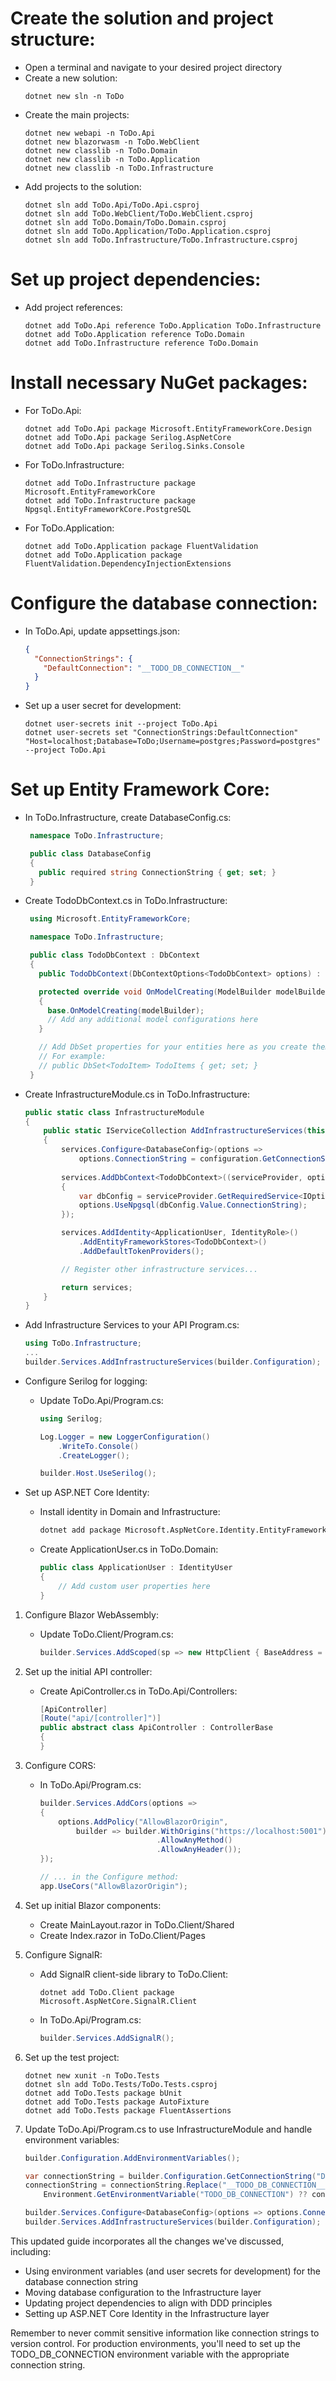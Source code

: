# Create the solution and project structure:
   - Open a terminal and navigate to your desired project directory
   - Create a new solution:
     ```
     dotnet new sln -n ToDo
     ```
   - Create the main projects:
     ```
     dotnet new webapi -n ToDo.Api
     dotnet new blazorwasm -n ToDo.WebClient
     dotnet new classlib -n ToDo.Domain
     dotnet new classlib -n ToDo.Application
     dotnet new classlib -n ToDo.Infrastructure
     ```
   - Add projects to the solution:
     ```
     dotnet sln add ToDo.Api/ToDo.Api.csproj
     dotnet sln add ToDo.WebClient/ToDo.WebClient.csproj
     dotnet sln add ToDo.Domain/ToDo.Domain.csproj
     dotnet sln add ToDo.Application/ToDo.Application.csproj
     dotnet sln add ToDo.Infrastructure/ToDo.Infrastructure.csproj
     ```

# Set up project dependencies:
  - Add project references:
    ```
    dotnet add ToDo.Api reference ToDo.Application ToDo.Infrastructure
    dotnet add ToDo.Application reference ToDo.Domain
    dotnet add ToDo.Infrastructure reference ToDo.Domain
    ```

# Install necessary NuGet packages:
   - For ToDo.Api:
     ```
     dotnet add ToDo.Api package Microsoft.EntityFrameworkCore.Design
     dotnet add ToDo.Api package Serilog.AspNetCore
     dotnet add ToDo.Api package Serilog.Sinks.Console
     ```
   - For ToDo.Infrastructure:
     ```
     dotnet add ToDo.Infrastructure package Microsoft.EntityFrameworkCore
     dotnet add ToDo.Infrastructure package Npgsql.EntityFrameworkCore.PostgreSQL
     ```
   - For ToDo.Application:
     ```
     dotnet add ToDo.Application package FluentValidation
     dotnet add ToDo.Application package FluentValidation.DependencyInjectionExtensions
     ```

# Configure the database connection:
   - In ToDo.Api, update appsettings.json:
     ```json
     {
       "ConnectionStrings": {
         "DefaultConnection": "__TODO_DB_CONNECTION__"
       }
     }
     ```
   - Set up a user secret for development:
     ```
     dotnet user-secrets init --project ToDo.Api
     dotnet user-secrets set "ConnectionStrings:DefaultConnection" "Host=localhost;Database=ToDo;Username=postgres;Password=postgres" --project ToDo.Api
     ```

# Set up Entity Framework Core:
   - In ToDo.Infrastructure, create DatabaseConfig.cs:
     ```csharp
      namespace ToDo.Infrastructure;

      public class DatabaseConfig
      {
        public required string ConnectionString { get; set; }
      }
     ```
   - Create TodoDbContext.cs in ToDo.Infrastructure:
     ```csharp
      using Microsoft.EntityFrameworkCore;

      namespace ToDo.Infrastructure;

      public class TodoDbContext : DbContext
      {
        public TodoDbContext(DbContextOptions<TodoDbContext> options) : base(options) { }

        protected override void OnModelCreating(ModelBuilder modelBuilder)
        {
          base.OnModelCreating(modelBuilder);
          // Add any additional model configurations here
        }

        // Add DbSet properties for your entities here as you create them
        // For example:
        // public DbSet<TodoItem> TodoItems { get; set; }
      }
     ```
   - Create InfrastructureModule.cs in ToDo.Infrastructure:
     ```csharp
     public static class InfrastructureModule
     {
         public static IServiceCollection AddInfrastructureServices(this IServiceCollection services, IConfiguration configuration)
         {
             services.Configure<DatabaseConfig>(options => 
                 options.ConnectionString = configuration.GetConnectionString("DefaultConnection"));
             
             services.AddDbContext<TodoDbContext>((serviceProvider, options) =>
             {
                 var dbConfig = serviceProvider.GetRequiredService<IOptions<DatabaseConfig>>();
                 options.UseNpgsql(dbConfig.Value.ConnectionString);
             });

             services.AddIdentity<ApplicationUser, IdentityRole>()
                 .AddEntityFrameworkStores<TodoDbContext>()
                 .AddDefaultTokenProviders();

             // Register other infrastructure services...

             return services;
         }
     }
     ```
  - Add Infrastructure Services to your API Program.cs:
    ```csharp
    using ToDo.Infrastructure;
    ...
    builder.Services.AddInfrastructureServices(builder.Configuration);
    ```

* Configure Serilog for logging:
   - Update ToDo.Api/Program.cs:
     ```csharp
     using Serilog;

     Log.Logger = new LoggerConfiguration()
         .WriteTo.Console()
         .CreateLogger();

     builder.Host.UseSerilog();
     ```

* Set up ASP.NET Core Identity:
  - Install identity in Domain and Infrastructure:
    ```bash
    dotnet add package Microsoft.AspNetCore.Identity.EntityFrameworkCore
    ```
   - Create ApplicationUser.cs in ToDo.Domain:
     ```csharp
     public class ApplicationUser : IdentityUser
     {
         // Add custom user properties here
     }
     ```

1. Configure Blazor WebAssembly:
   - Update ToDo.Client/Program.cs:
     ```csharp
     builder.Services.AddScoped(sp => new HttpClient { BaseAddress = new Uri(builder.HostEnvironment.BaseAddress) });
     ```

2.  Set up the initial API controller:
    - Create ApiController.cs in ToDo.Api/Controllers:
      ```csharp
      [ApiController]
      [Route("api/[controller]")]
      public abstract class ApiController : ControllerBase
      {
      }
      ```

3.  Configure CORS:
    - In ToDo.Api/Program.cs:
      ```csharp
      builder.Services.AddCors(options =>
      {
          options.AddPolicy("AllowBlazorOrigin",
              builder => builder.WithOrigins("https://localhost:5001")
                                .AllowAnyMethod()
                                .AllowAnyHeader());
      });

      // ... in the Configure method:
      app.UseCors("AllowBlazorOrigin");
      ```

4.  Set up initial Blazor components:
    - Create MainLayout.razor in ToDo.Client/Shared
    - Create Index.razor in ToDo.Client/Pages

5.  Configure SignalR:
    - Add SignalR client-side library to ToDo.Client:
      ```
      dotnet add ToDo.Client package Microsoft.AspNetCore.SignalR.Client
      ```
    - In ToDo.Api/Program.cs:
      ```csharp
      builder.Services.AddSignalR();
      ```

6.  Set up the test project:
    ```
    dotnet new xunit -n ToDo.Tests
    dotnet sln add ToDo.Tests/ToDo.Tests.csproj
    dotnet add ToDo.Tests package bUnit
    dotnet add ToDo.Tests package AutoFixture
    dotnet add ToDo.Tests package FluentAssertions
    ```

7.  Update ToDo.Api/Program.cs to use InfrastructureModule and handle environment variables:
    ```csharp
    builder.Configuration.AddEnvironmentVariables();

    var connectionString = builder.Configuration.GetConnectionString("DefaultConnection");
    connectionString = connectionString.Replace("__TODO_DB_CONNECTION__", 
        Environment.GetEnvironmentVariable("TODO_DB_CONNECTION") ?? connectionString);

    builder.Services.Configure<DatabaseConfig>(options => options.ConnectionString = connectionString);
    builder.Services.AddInfrastructureServices(builder.Configuration);
    ```

This updated guide incorporates all the changes we've discussed, including:
- Using environment variables (and user secrets for development) for the database connection string
- Moving database configuration to the Infrastructure layer
- Updating project dependencies to align with DDD principles
- Setting up ASP.NET Core Identity in the Infrastructure layer

Remember to never commit sensitive information like connection strings to version control. For production environments, you'll need to set up the TODO_DB_CONNECTION environment variable with the appropriate connection string.